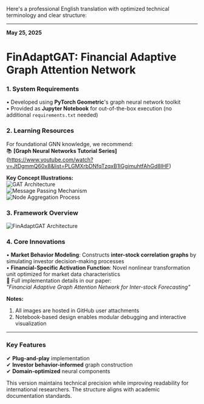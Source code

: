 Here's a professional English translation with optimized technical terminology and clear structure:

---

**May 25, 2025**  
# **FinAdaptGAT: Financial Adaptive Graph Attention Network**  

### **1. System Requirements**  
• Developed using **PyTorch Geometric**'s graph neural network toolkit  
• Provided as **Jupyter Notebook** for out-of-the-box execution (no additional `requirements.txt` needed)  

### **2. Learning Resources**  
For foundational GNN knowledge, we recommend:  
📚 **[Graph Neural Networks Tutorial Series]**  
(https://www.youtube.com/watch?v=JtDgmmQ60x8&list=PLGMXrbDNfqTzqxB1IGgimuhtfAhGd8lHF)  

**Key Concept Illustrations:**  
![GAT Architecture](https://github.com/user-attachments/assets/5950746a-4c66-43ce-bc24-4e11481379d3)  
![Message Passing Mechanism](https://github.com/user-attachments/assets/6e11f040-5c6a-4e91-9e83-0d0954df9cf6)  
![Node Aggregation Process](https://github.com/user-attachments/assets/e8620569-55f5-455f-a8f9-deb6df43efdc)  

### **3. Framework Overview**  
![FinAdaptGAT Architecture](https://github.com/user-attachments/assets/93a8c9da-8243-4471-b0c3-8d00997fb182)  

### **4. Core Innovations**  
• **Market Behavior Modeling**: Constructs **inter-stock correlation graphs** by simulating investor decision-making processes  
• **Financial-Specific Activation Function**: Novel nonlinear transformation unit optimized for market data characteristics  
📄 Full implementation details in our paper:  
*"Financial Adaptive Graph Attention Network for Inter-stock Forecasting"*  

**Notes:**  
1. All images are hosted in GitHub user attachments  
2. Notebook-based design enables modular debugging and interactive visualization  

---

### **Key Features**  
✔ **Plug-and-play** implementation  
✔ **Investor behavior-informed** graph construction  
✔ **Domain-optimized** neural components  

This version maintains technical precision while improving readability for international researchers. The structure aligns with academic documentation standards.

